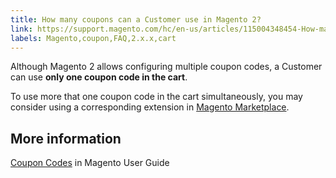 ```yaml
---
title: How many coupons can a Customer use in Magento 2?
link: https://support.magento.com/hc/en-us/articles/115004348454-How-many-coupons-can-a-Customer-use-in-Magento-2-
labels: Magento,coupon,FAQ,2.x.x,cart
---
```


Although Magento 2 allows configuring multiple coupon codes, a Customer can use **only one coupon code in the cart**.

 To use more that one coupon code in the cart simultaneously, you may consider using a corresponding extension in [Magento Marketplace](https://marketplace.magento.com/).

 More information
----------------

 [Coupon Codes](http://docs.magento.com/m2/ce/user_guide/marketing/price-rules-cart-coupon.html) in Magento User Guide

